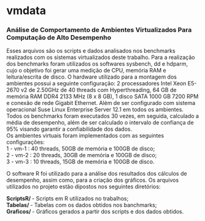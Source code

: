 # vmdata

<h3> Análise de Comportamento de Ambientes Virtualizados Para Computação de Alto Desempenho </h3>

Esses arquivos são os scripts e dados analisados nos benchmarks realizados com os sistemas virtualizados deste trabalho.
Para a realização dos benchmarks foram utilizados os softwares sysbench, dd e hdparm, cujo o objetivo foi gerar uma medição de CPU, memória RAM e leitura/escrita de disco. 
O hardware utilizado para a montagem dos ambientes possui a seguinte configuração: 2 processadores Intel Xeon E5-2670 v2 de 2.50GHz de 40 threads com Hyperthreading, 64 GB de memória RAM DDR4 2133 MHz (8 x 8 GB), 1 disco SATA 1000 GB 7200 RPM e conexão de rede Gigabit Ethernet. Além de ser configurado com sistema operacional Suse Linux Enterprise Server 12.1 em todos os ambientes.
Todos os benchmarks foram executados 30 vezes, em seguida, calculado a média de desempenho, além de ser calculado o intervalo de confiança de 95% visando garantir a confiabilidade dos dados.</br>
Os ambientes virtuais foram implementados com as seguintes configurações:</br>
  1 - vm-1 : 40 threads, 50GB de memória e 100GB de disco; </br>
  2 - vm-2 : 20 threads, 30GB de memória e 100GB de disco; </br>
  3 - vm-3 : 10 threads, 15GB de memória e 100GB de disco. </br>

O software R foi utilizado para a análise dos resultados dos cálculos de desempenho, assim como, para a criação dos gráficos. Os  arquivos utilizados no projeto estão dipostos nos seguintes diretórios:</br>

 <b> ScriptsR/ </b> - Scripts em R utilizados no trabalhos; </br>
 <b> Tabelas/ </b> - Tabelas com os dados obtidos nos banchmarks; </br>
 <b> Graficos/ </b> - Gráficos gerados a partir dos scripts e dos dados obtidos. </br>
